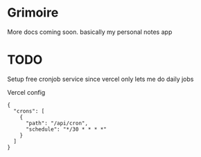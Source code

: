 # Grimoire

More docs coming soon. basically my personal notes app

# TODO

Setup free cronjob service since vercel only lets me do daily jobs

Vercel config

```
{
  "crons": [
    {
      "path": "/api/cron",
      "schedule": "*/30 * * * *"
    }
  ]
}
```
